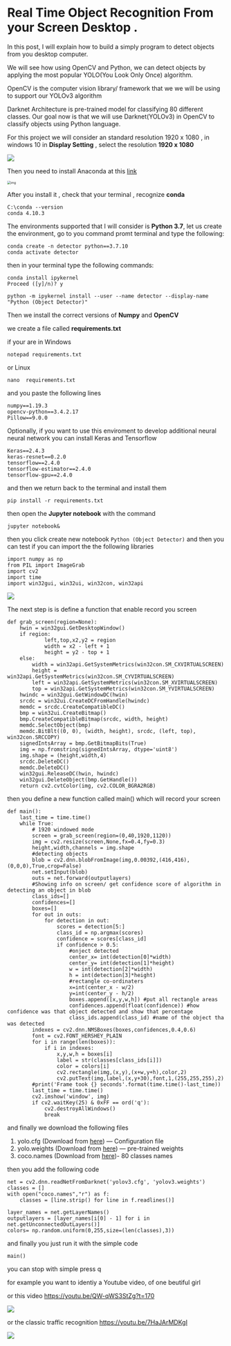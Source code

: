 # Real Time Object Recognition From your Screen Desktop .

In this post, I will explain how to build a simply program to detect objects from you desktop computer.

We will see how using OpenCV and Python, we can detect objects by applying the most popular YOLO(You Look Only Once) algorithm.

OpenCV is the computer vision library/ framework that we we will be using to support our YOLOv3 algorithm

Darknet Architecture is pre-trained model for classifying 80 different classes. Our goal now is that we will use Darknet(YOLOv3) in OpenCV to classify objects using Python language.

For this project we will consider an standard resolution 1920 x 1080 , in windows 10 in **Display Setting** , select the resolution **1920 x 1080**

![](assets/images/posts/README/resolution.jpg)

Then  you need to install Anaconda at this [link](https://www.anaconda.com/products/individual)

<img src="assets/images/posts/README/1.jpg" alt="img" style="zoom:50%;" />

After you install it , check that your terminal , recognize **conda**

```
C:\conda --version
conda 4.10.3
```

The environments supported that I will consider is **Python 3.7**, let us create the environment, go to you command promt terminal and type the following:

```
conda create -n detector python==3.7.10
conda activate detector
```

then in your terminal type the following commands:

```
conda install ipykernel
Proceed ([y]/n)? y
```

```
python -m ipykernel install --user --name detector --display-name "Python (Object Detector)"
```

Then we install the correct versions of **Numpy** and **OpenCV**

we create a file called **requirements.txt**

if your are in Windows

```
notepad requirements.txt
```

or Linux

```
nano  requirements.txt
```

and you paste the following lines

```
numpy==1.19.3
opencv-python==3.4.2.17
Pillow==9.0.0
```

Optionally, if you want to use this enviroment to develop additional neural neural network you can install Keras and Tensorflow

```
Keras==2.4.3
keras-resnet==0.2.0
tensorflow==2.4.0
tensorflow-estimator==2.4.0
tensorflow-gpu==2.4.0
```

and then we return back to the terminal and install them

```
pip install -r requirements.txt
```

then open the **Jupyter notebook** with the command

```
jupyter notebook&
```

then you click create new notebook `Python (Object Detector)` and then you can test if you can import the the following libraries

```
import numpy as np
from PIL import ImageGrab
import cv2
import time
import win32gui, win32ui, win32con, win32api
```

![](assets/images/posts/README/zeros.jpg)

The next step is is define a function that enable record you screen

```
def grab_screen(region=None):
    hwin = win32gui.GetDesktopWindow()
    if region:
            left,top,x2,y2 = region
            width = x2 - left + 1
            height = y2 - top + 1
    else:
        width = win32api.GetSystemMetrics(win32con.SM_CXVIRTUALSCREEN)
        height = win32api.GetSystemMetrics(win32con.SM_CYVIRTUALSCREEN)
        left = win32api.GetSystemMetrics(win32con.SM_XVIRTUALSCREEN)
        top = win32api.GetSystemMetrics(win32con.SM_YVIRTUALSCREEN)
    hwindc = win32gui.GetWindowDC(hwin)
    srcdc = win32ui.CreateDCFromHandle(hwindc)
    memdc = srcdc.CreateCompatibleDC()
    bmp = win32ui.CreateBitmap()
    bmp.CreateCompatibleBitmap(srcdc, width, height)
    memdc.SelectObject(bmp)
    memdc.BitBlt((0, 0), (width, height), srcdc, (left, top), win32con.SRCCOPY)
    signedIntsArray = bmp.GetBitmapBits(True)
    img = np.fromstring(signedIntsArray, dtype='uint8')
    img.shape = (height,width,4)
    srcdc.DeleteDC()
    memdc.DeleteDC()
    win32gui.ReleaseDC(hwin, hwindc)
    win32gui.DeleteObject(bmp.GetHandle())
    return cv2.cvtColor(img, cv2.COLOR_BGRA2RGB)
```

then you define a new function called main() which will record your screen 



```
def main():
    last_time = time.time()
    while True:
        # 1920 windowed mode
        screen = grab_screen(region=(0,40,1920,1120))
        img = cv2.resize(screen,None,fx=0.4,fy=0.3)
        height,width,channels = img.shape
        #detecting objects
        blob = cv2.dnn.blobFromImage(img,0.00392,(416,416),(0,0,0),True,crop=False)
        net.setInput(blob)
        outs = net.forward(outputlayers)
        #Showing info on screen/ get confidence score of algorithm in detecting an object in blob
        class_ids=[]
        confidences=[]
        boxes=[]
        for out in outs:
            for detection in out:
                scores = detection[5:]
                class_id = np.argmax(scores)
                confidence = scores[class_id]
                if confidence > 0.5:
                    #onject detected
                    center_x= int(detection[0]*width)
                    center_y= int(detection[1]*height)
                    w = int(detection[2]*width)
                    h = int(detection[3]*height)
                    #rectangle co-ordinaters
                    x=int(center_x - w/2)
                    y=int(center_y - h/2)
                    boxes.append([x,y,w,h]) #put all rectangle areas
                    confidences.append(float(confidence)) #how confidence was that object detected and show that percentage
                    class_ids.append(class_id) #name of the object tha was detected
        indexes = cv2.dnn.NMSBoxes(boxes,confidences,0.4,0.6)
        font = cv2.FONT_HERSHEY_PLAIN
        for i in range(len(boxes)):
            if i in indexes:
                x,y,w,h = boxes[i]
                label = str(classes[class_ids[i]])
                color = colors[i]
                cv2.rectangle(img,(x,y),(x+w,y+h),color,2)
                cv2.putText(img,label,(x,y+30),font,1,(255,255,255),2)
        #print('Frame took {} seconds'.format(time.time()-last_time))
        last_time = time.time()
        cv2.imshow('window', img)
        if cv2.waitKey(25) & 0xFF == ord('q'):
            cv2.destroyAllWindows()
            break
```



and finally we download the following files

1. yolo.cfg (Download from [here](https://github.com/pjreddie/darknet/blob/master/cfg/yolov3.cfg)) — Configuration file
2. yolo.weights (Download from [here](https://pjreddie.com/media/files/yolov3.weights)) — pre-trained weights
3. coco.names (Download from [here](https://github.com/pjreddie/darknet/blob/master/data/coco.names))- 80 classes names

then you add the following code

```
net = cv2.dnn.readNetFromDarknet('yolov3.cfg', 'yolov3.weights')
classes = []
with open("coco.names","r") as f:
    classes = [line.strip() for line in f.readlines()]
    
layer_names = net.getLayerNames()
outputlayers = [layer_names[i[0] - 1] for i in net.getUnconnectedOutLayers()]
colors= np.random.uniform(0,255,size=(len(classes),3))
```

and finally you just run it with the simple code

```
main()
```

you can stop with simple press q

for example you want to identiy a Youtube video, of one beutiful girl



or this video https://youtu.be/QW-qWS3StZg?t=170

![](assets/images/posts/README/video1.gif)

or the classic traffic recognition https://youtu.be/7HaJArMDKgI

![](assets/images/posts/README/video2.gif)



